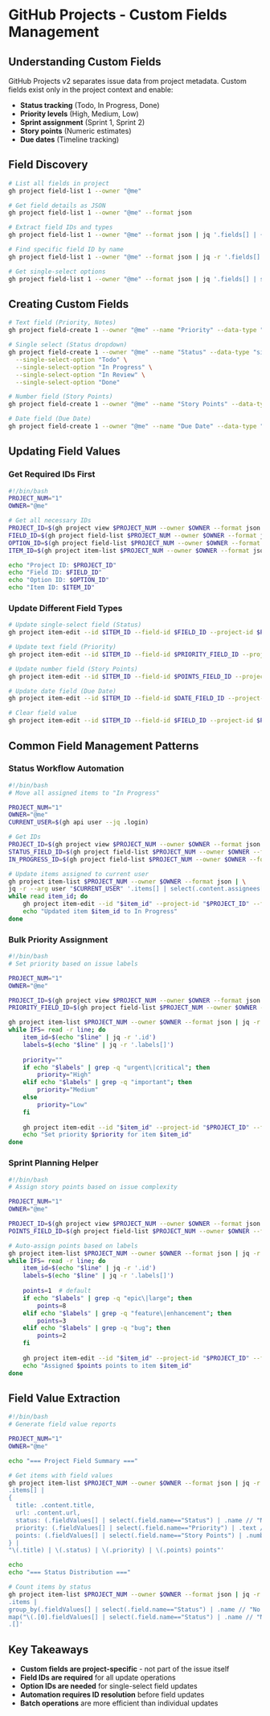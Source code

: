 # GitHub Projects - Custom Fields Management

## Understanding Custom Fields

GitHub Projects v2 separates issue data from project metadata. Custom fields exist only in the project context and enable:

- **Status tracking** (Todo, In Progress, Done)
- **Priority levels** (High, Medium, Low)  
- **Sprint assignment** (Sprint 1, Sprint 2)
- **Story points** (Numeric estimates)
- **Due dates** (Timeline tracking)

## Field Discovery

```bash
# List all fields in project
gh project field-list 1 --owner "@me"

# Get field details as JSON
gh project field-list 1 --owner "@me" --format json

# Extract field IDs and types
gh project field-list 1 --owner "@me" --format json | jq '.fields[] | {id, name, dataType}'

# Find specific field ID by name
gh project field-list 1 --owner "@me" --format json | jq -r '.fields[] | select(.name=="Status") | .id'

# Get single-select options
gh project field-list 1 --owner "@me" --format json | jq '.fields[] | select(.name=="Status") | .options[]'
```

## Creating Custom Fields

```bash
# Text field (Priority, Notes)
gh project field-create 1 --owner "@me" --name "Priority" --data-type "text"

# Single select (Status dropdown)
gh project field-create 1 --owner "@me" --name "Status" --data-type "single_select" \
  --single-select-option "Todo" \
  --single-select-option "In Progress" \
  --single-select-option "In Review" \
  --single-select-option "Done"

# Number field (Story Points)
gh project field-create 1 --owner "@me" --name "Story Points" --data-type "number"

# Date field (Due Date)
gh project field-create 1 --owner "@me" --name "Due Date" --data-type "date"
```

## Updating Field Values

### Get Required IDs First
```bash
#!/bin/bash
PROJECT_NUM="1"
OWNER="@me"

# Get all necessary IDs
PROJECT_ID=$(gh project view $PROJECT_NUM --owner $OWNER --format json | jq -r '.id')
FIELD_ID=$(gh project field-list $PROJECT_NUM --owner $OWNER --format json | jq -r '.fields[] | select(.name=="Status") | .id')
OPTION_ID=$(gh project field-list $PROJECT_NUM --owner $OWNER --format json | jq -r '.fields[] | select(.name=="Status") | .options[] | select(.name=="In Progress") | .id')
ITEM_ID=$(gh project item-list $PROJECT_NUM --owner $OWNER --format json | jq -r '.items[0].id')

echo "Project ID: $PROJECT_ID"
echo "Field ID: $FIELD_ID" 
echo "Option ID: $OPTION_ID"
echo "Item ID: $ITEM_ID"
```

### Update Different Field Types
```bash
# Update single-select field (Status)
gh project item-edit --id $ITEM_ID --field-id $FIELD_ID --project-id $PROJECT_ID --single-select-option-id $OPTION_ID

# Update text field (Priority)
gh project item-edit --id $ITEM_ID --field-id $PRIORITY_FIELD_ID --project-id $PROJECT_ID --text "High"

# Update number field (Story Points)
gh project item-edit --id $ITEM_ID --field-id $POINTS_FIELD_ID --project-id $PROJECT_ID --number 5

# Update date field (Due Date)
gh project item-edit --id $ITEM_ID --field-id $DATE_FIELD_ID --project-id $PROJECT_ID --date "2024-12-31"

# Clear field value
gh project item-edit --id $ITEM_ID --field-id $FIELD_ID --project-id $PROJECT_ID --clear
```

## Common Field Management Patterns

### Status Workflow Automation
```bash
#!/bin/bash
# Move all assigned items to "In Progress"

PROJECT_NUM="1"
OWNER="@me"
CURRENT_USER=$(gh api user --jq .login)

# Get IDs
PROJECT_ID=$(gh project view $PROJECT_NUM --owner $OWNER --format json | jq -r '.id')
STATUS_FIELD_ID=$(gh project field-list $PROJECT_NUM --owner $OWNER --format json | jq -r '.fields[] | select(.name=="Status") | .id')
IN_PROGRESS_ID=$(gh project field-list $PROJECT_NUM --owner $OWNER --format json | jq -r '.fields[] | select(.name=="Status") | .options[] | select(.name=="In Progress") | .id')

# Update items assigned to current user
gh project item-list $PROJECT_NUM --owner $OWNER --format json | \
jq -r --arg user "$CURRENT_USER" '.items[] | select(.content.assignees[]?.login==$user) | .id' | \
while read item_id; do
    gh project item-edit --id "$item_id" --project-id "$PROJECT_ID" --field-id "$STATUS_FIELD_ID" --single-select-option-id "$IN_PROGRESS_ID"
    echo "Updated item $item_id to In Progress"
done
```

### Bulk Priority Assignment
```bash
#!/bin/bash
# Set priority based on issue labels

PROJECT_NUM="1" 
OWNER="@me"

PROJECT_ID=$(gh project view $PROJECT_NUM --owner $OWNER --format json | jq -r '.id')
PRIORITY_FIELD_ID=$(gh project field-list $PROJECT_NUM --owner $OWNER --format json | jq -r '.fields[] | select(.name=="Priority") | .id')

gh project item-list $PROJECT_NUM --owner $OWNER --format json | jq -r '.items[] | select(.content.labels) | {id, labels: [.content.labels[].name]}' | \
while IFS= read -r line; do
    item_id=$(echo "$line" | jq -r '.id')
    labels=$(echo "$line" | jq -r '.labels[]')
    
    priority=""
    if echo "$labels" | grep -q "urgent\|critical"; then
        priority="High"
    elif echo "$labels" | grep -q "important"; then
        priority="Medium" 
    else
        priority="Low"
    fi
    
    gh project item-edit --id "$item_id" --project-id "$PROJECT_ID" --field-id "$PRIORITY_FIELD_ID" --text "$priority"
    echo "Set priority $priority for item $item_id"
done
```

### Sprint Planning Helper
```bash
#!/bin/bash
# Assign story points based on issue complexity

PROJECT_NUM="1"
OWNER="@me"

PROJECT_ID=$(gh project view $PROJECT_NUM --owner $OWNER --format json | jq -r '.id')
POINTS_FIELD_ID=$(gh project field-list $PROJECT_NUM --owner $OWNER --format json | jq -r '.fields[] | select(.name=="Story Points") | .id')

# Auto-assign points based on labels
gh project item-list $PROJECT_NUM --owner $OWNER --format json | jq -r '.items[] | select(.content.labels) | {id, labels: [.content.labels[].name]}' | \
while IFS= read -r line; do
    item_id=$(echo "$line" | jq -r '.id')
    labels=$(echo "$line" | jq -r '.labels[]')
    
    points=1  # default
    if echo "$labels" | grep -q "epic\|large"; then
        points=8
    elif echo "$labels" | grep -q "feature\|enhancement"; then
        points=3
    elif echo "$labels" | grep -q "bug"; then
        points=2
    fi
    
    gh project item-edit --id "$item_id" --project-id "$PROJECT_ID" --field-id "$POINTS_FIELD_ID" --number $points
    echo "Assigned $points points to item $item_id"
done
```

## Field Value Extraction

```bash
#!/bin/bash
# Generate field value reports

PROJECT_NUM="1"
OWNER="@me"

echo "=== Project Field Summary ==="

# Get items with field values
gh project item-list $PROJECT_NUM --owner $OWNER --format json | jq -r '
.items[] | 
{
  title: .content.title,
  url: .content.url,
  status: (.fieldValues[] | select(.field.name=="Status") | .name // "No Status"),
  priority: (.fieldValues[] | select(.field.name=="Priority") | .text // "No Priority"),
  points: (.fieldValues[] | select(.field.name=="Story Points") | .number // 0)
} | 
"\(.title) | \(.status) | \(.priority) | \(.points) points"'

echo
echo "=== Status Distribution ==="

# Count items by status
gh project item-list $PROJECT_NUM --owner $OWNER --format json | jq -r '
.items | 
group_by(.fieldValues[] | select(.field.name=="Status") | .name // "No Status") | 
map("\(.[0].fieldValues[] | select(.field.name=="Status") | .name // "No Status"): \(length)") | 
.[]'
```

## Key Takeaways

- **Custom fields are project-specific** - not part of the issue itself
- **Field IDs are required** for all update operations  
- **Option IDs are needed** for single-select field updates
- **Automation requires ID resolution** before field updates
- **Batch operations** are more efficient than individual updates